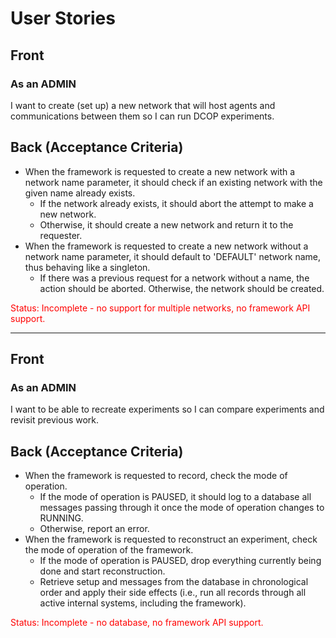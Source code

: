 # User Stories

## Front

### As an ADMIN
I want to create (set up) a new network that will host agents and communications between them
so I can run DCOP experiments.

## Back (Acceptance Criteria)
- When the framework is requested to create a new network with a network name parameter, it should check if an existing network with the given name already exists.
  - If the network already exists, it should abort the attempt to make a new network.
  - Otherwise, it should create a new network and return it to the requester.
- When the framework is requested to create a new network without a network name parameter, it should default to 'DEFAULT' network name, thus behaving like a singleton.
  - If there was a previous request for a network without a name, the action should be aborted. Otherwise, the network should be created.

<span style="color:red">Status: Incomplete - no support for multiple networks, no framework API support.</span>

---

## Front

### As an ADMIN
I want to be able to recreate experiments
so I can compare experiments and revisit previous work.

## Back (Acceptance Criteria)
- When the framework is requested to record, check the mode of operation.
  - If the mode of operation is PAUSED, it should log to a database all messages passing through it once the mode of operation changes to RUNNING.
  - Otherwise, report an error.
- When the framework is requested to reconstruct an experiment, check the mode of operation of the framework.
  - If the mode of operation is PAUSED, drop everything currently being done and start reconstruction.
  - Retrieve setup and messages from the database in chronological order and apply their side effects (i.e., run all records through all active internal systems, including the framework).

<span style="color:red">Status: Incomplete - no database, no framework API support.</span>
